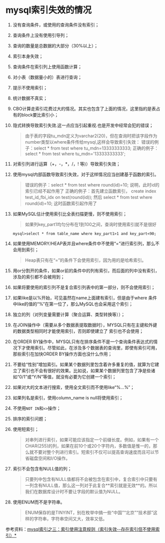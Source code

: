 # mysql索引失效的情况

1. 没有查询条件，或使用的查询条件没有索引；

2. 查询条件上没有使用引导列；

3. 查询的数量是总数据的大部分（30%以上）；

4. 索引本身失效；

5. 查询条件在索引列上使用函数计算；

6. 对小表（数据量小的）表进行查询；

7. 提示不使用索引；

8. 统计数据不真实；

9. CBO计算走索引花费过大的情况。其实也包含了上面的情况，这里指的是表占有的block要比索引小；

10. 隐式转换导致索引失效.这一点应当引起重视.也是开发中经常会犯的错误；

    > 由于表的字段tu_mdn定义为varchar2(20)，但在查询时把该字段作为number类型以where条件传给mysql,这样会导致索引失效：
    > 错误的例子：select * from test where tu_mdn=13333333333; 
    > 正确的例子：select * from test where tu_mdn='13333333333'; 

11. 对索引列进行运算（+，-，\*，/，! 等)）导致索引失效；

12. 使用mysql内部函数导致索引失效，对于这样情况应当创建基于函数的索引。

    >错误的例子：select * from test where round(id)=10; 
    >说明，此时id的索引已经不起作用了 正确的例子：首先建立函数索引， 
    >create index test_id_fbi_idx on test(round(id)); 
    >然后 select * from test where round(id)=10; 这时函数索引起作用了

13. 如果MySQL估计使用索引比全表扫描更慢，则不使用索引；

    >如果列key_part1均匀分布在1到100之间，查询时使用索引就不是很好

    ```
    mysql>select * from table_name where key_part1>1 and key_part<90;
    ```

14. 如果使用MEMORY/HEAP表并且where条件中不使用“=”进行索引列，那么不会用到索引；

    > Heap表只有在“=”的条件下会使用索引，因为用的是哈希索引。

15. 用or分割开的条件，如果or前的条件中的列有索引，而后面的列中没有索引，涉及的索引都不会被用到；

16. 如果将要使用的索引列不是复合索引列表中的第一部分，则不会使用索引；

17. 如果like是以%开始，可见虽然在name上面建有索引，但是由于where 条件中like的值的“%”在第一位了，那么MySQL也会采用这个索引；

18. 独立的列（对列变量需要计算（聚合运算、类型转换等））；

19. 在JOIN操作中（需要从多个数据表提取数据时），MYSQL只有在主键和外键的数据类型相同时才能使用索引，否则即使建立了 索引也不会使用；

20. 在ORDER BY操作中，MYSQL只有在排序条件不是一个查询条件表达式的情况下才使用索引。尽管如此，在涉及多个数据表的查询里，即使有索引可用，那些索引在加快ORDER BY操作方面也没什么作用；

21. 不要给“性别”增加索引。如果某个数据列里包含着许多重复的值，就算为它建立了索引也不会有很好的效果。比如说，如果某个数据列里包含了净是些诸如“0/1”或“Y/N”等值，就没有必要为它创建一个索引；

22. 如果对大的文本进行搜索，使用全文索引而不使用like“%...%”；

23. 如果列名是索引，使用column_name is null将使用索引；

24. 不使用`NOT IN`和`<>`操作；

25. 排序的索引问题；

26. 使用短索引；

    > 对串列进行索引，如果可能应该指定一个前缀长度。例如，如果有一个CHAR(255)的列，如果在前10个或20个字符内，多数值是惟一的，那么就不要对整个列进行索引。短索引不仅可以提高查询速度而且可以节省磁盘空间和I/O操作。

27. 索引不会包含有NULL值的列；

    > 只要列中包含有NULL值都将不会被包含在索引中，复合索引中只要有一列含有NULL值，那么这一列对于此复合\**索引就是无效\**的。所以我们在数据库设计时不要让字段的默认值为NULL。

28. 使用ENUM而不是字符串。

    > ENUM保存的是TINYINT，别在枚举中搞一些“中国”“北京”“技术部”这样的字符串，字符串空间又大，效率又低。



参考资料：[mysql索引之三：索引使用注意规则（索引失效--存在索引但不使用索引）*](https://www.cnblogs.com/duanxz/p/5244703.html)